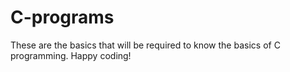 # C-programs
These are the basics that will be required to know the basics of C programming.
Happy coding!
